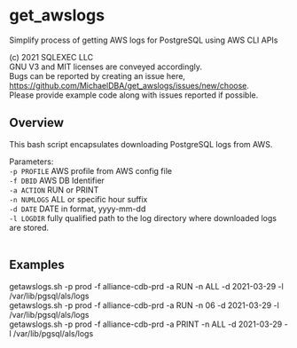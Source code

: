 # get_awslogs
Simplify process of getting AWS logs for PostgreSQL  using AWS CLI APIs

(c) 2021 SQLEXEC LLC
<br/>
GNU V3 and MIT licenses are conveyed accordingly.
<br/>
Bugs can be reported by creating an issue here, https://github.com/MichaelDBA/get_awslogs/issues/new/choose.
<br/>
Please provide example code along with issues reported if possible.
<br/>

## Overview
This bash script encapsulates downloading PostgreSQL logs from AWS. 

Parameters:
<br/>
`-p PROFILE`     AWS profile from AWS config file
<br/>
`-f DBID`        AWS DB Identifier
<br/>
`-a ACTION`      RUN or PRINT
<br/>
`-n NUMLOGS`     ALL or specific hour suffix
<br/>
`-d DATE`        DATE in format, yyyy-mm-dd
<br/>
`-l LOGDIR`      fully qualified path to the log directory where downloaded logs are stored.
<br/><br/>
## Examples
getawslogs.sh -p prod -f alliance-cdb-prd -a RUN   -n ALL -d 2021-03-29 -l /var/lib/pgsql/als/logs
<br/>
getawslogs.sh -p prod -f alliance-cdb-prd -a RUN -n 06 -d 2021-03-29 -l /var/lib/pgsql/als/logs
<br/>
getawslogs.sh -p prod -f alliance-cdb-prd -a PRINT -n ALL -d 2021-03-29 -l /var/lib/pgsql/als/logs
<br/>
